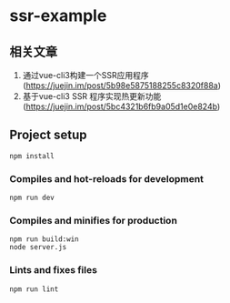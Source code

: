 # ssr-example
## 相关文章
1. 通过vue-cli3构建一个SSR应用程序(https://juejin.im/post/5b98e5875188255c8320f88a)
2. 基于vue-cli3 SSR 程序实现热更新功能(https://juejin.im/post/5bc4321b6fb9a05d1e0e824b)
## Project setup
```
npm install
```

### Compiles and hot-reloads for development
```
npm run dev
```

### Compiles and minifies for production
```
npm run build:win
node server.js
```

### Lints and fixes files
```
npm run lint
```
